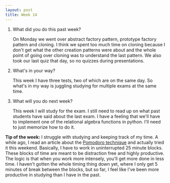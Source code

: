 ```yaml
---
layout: post
title: Week 14
---
```


1. What did you do this past week?
	
	On Monday we went over abstract factory pattern, prototype factory pattern and cloning. I think we spent too much time on cloning because I don't get what the other creation patterns were about and the whole point of going over cloning was to understand the last pattern. We also took our last quiz that day, so no quizzes during presentations. 

2. What's in your way?
	
	This week I have three tests, two of which are on the same day. So what's in my way is juggling studying for multiple exams at the same time.

3. What will you do next week?
	 
	 This week I will study for the exam. I still need to read up on what past students have said about the last exam. I have a feeling that we'll have to implement one of the relational algebra functions in python. I'll need to just memorize how to do it.
	
**Tip of the week:** I struggle with studying and keeping track of my time. A while ago, I read an article about the [Pomodoro technique](https://medium.com/swlh/how-to-work-40-hours-in-16-7-d9038681e652#.jjb1mnkgg) and actually tried it this weekend. Basically, I have to work in uninterrupted 25 minute blocks. These blocks of time are meant to be distraction free and highly productive. The logic is that when you work more intensely, you'll get more done in less time. I haven't gotten the whole timing thing down yet, where I only get 5 minutes of break between the blocks, but so far, I feel like I've been more productive in studying than I have in the past.